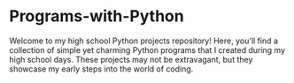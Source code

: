 # Programs-with-Python
Welcome to my high school Python projects repository! Here, you'll find a collection of simple yet charming Python programs that I created during my high school days. These projects may not be extravagant, but they showcase my early steps into the world of coding.
